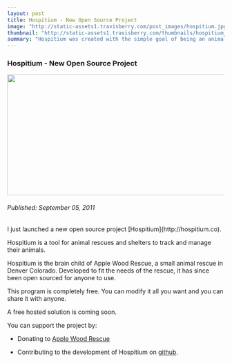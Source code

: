 ```yaml
--- 
layout: post
title: Hospitium - New Open Source Project
image: "http://static-assets1.travisberry.com/post_images/hospitium.jpg"
thumbnail: "http://static-assets1.travisberry.com/thumbnails/hospitium_thumb.jpg"
summary: "Hospitium was created with the simple goal of being an animal management system that doesn't suck."
---
```

<article class="post clearfix">
  <h3>Hospitium - New Open Source Project</h3>
  <a href="http://hospitium.co" class="postImageLink"><img src="http://static-assets1.travisberry.com/post_images/hospitium.jpg" alt="" class="thumbnail alignleft" width=640 height=280 /></a>
  <h6>Published: September 05, 2011</h6>
I just launched a new open source project [Hospitium](http://hospitium.co). 

Hospitium is a tool for animal rescues and shelters to track and manage their animals.
<div class="clearfix"></div>
Hospitium is the brain child of Apple Wood Rescue, a small animal rescue in Denver Colorado. Developed to fit the needs of the rescue, it has since been open sourced for anyone to use.

This program is completely free. You can modify it all you want and you can share it with anyone.

A free hosted solution is coming soon.

You can support the project by:

- Donating to [Apple Wood Rescue](http://www.appplewoodrescue.org/donate/)

- Contributing to the development of Hospitium on [github](https://github.com/ninetwentyfour/Hospitium).




</article>
